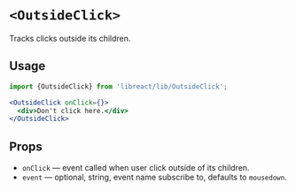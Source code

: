 # `<OutsideClick>`

Tracks clicks outside its children.


## Usage

```jsx
import {OutsideClick} from 'libreact/lib/OutsideClick';

<OutsideClick onClick={}>
  <div>Don't click here.</div>
</OutsideClick>
```


## Props

- `onClick` &mdash; event called when user click outside of its children.
- `event` &mdash; optional, string, event name subscribe to, defaults to `mousedown`.
